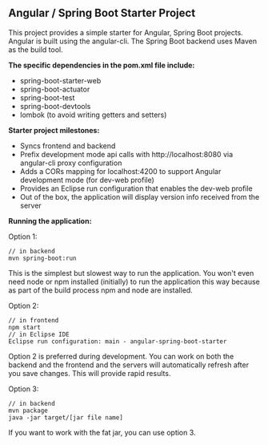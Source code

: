 Angular / Spring Boot Starter Project
--------------------------------------

This project provides a simple starter for Angular, Spring Boot projects.  Angular is built using the angular-cli.  The Spring Boot backend uses Maven as the build tool.  

**The specific dependencies in the pom.xml file include:**

 - spring-boot-starter-web
 - spring-boot-actuator
 - spring-boot-test
 - spring-boot-devtools
 - lombok (to avoid writing getters and setters)

**Starter project milestones:**

 - Syncs frontend and backend
 - Prefix development mode api calls with http://localhost:8080 via angular-cli proxy configuration
 - Adds a CORs mapping for localhost:4200 to support Angular development mode (for dev-web profile)
 - Provides an Eclipse run configuration that enables the dev-web profile
 - Out of the box, the application will display version info received from the server

**Running the application:**

Option 1:

	// in backend
    mvn spring-boot:run

This is the simplest but slowest way to run the application.  You won't even need node or npm installed (initially) to run the application this way because as part of the build process npm and node are installed. 

Option 2:

	// in frontend
    npm start
    // in Eclipse IDE
    Eclipse run configuration: main - angular-spring-boot-starter

Option 2 is preferred during development.  You can work on both the backend and the  frontend and the servers will automatically refresh after you save changes.  This will provide rapid results.

Option 3:

    // in backend
    mvn package
    java -jar target/[jar file name]

If you want to work with the fat jar, you can use option 3.

